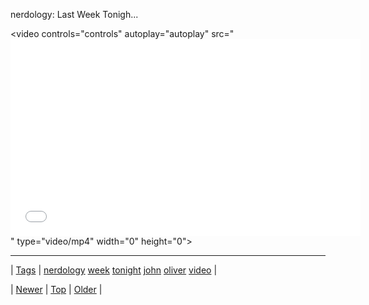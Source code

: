 <!--
title: nerdology
date: 2020-06-28T15:27:00.316Z
tags: nerdology, week, tonight, john, oliver, video
-->


nerdology: Last Week Tonigh...

<video controls="controls" autoplay="autoplay" src="<iframe width="560" height="315" src="//www.youtube.com/embed/fpbOEoRrHyU" frameborder="0" allowfullscreen></iframe>" type="video/mp4" width="0" height="0"></video>

<!--BOTTOM-POST-NAVIGATION-->
---

| [Tags](tags.md) | [nerdology](tag-nerdology.md) [week](tag-week.md) [tonight](tag-tonight.md) [john](tag-john.md) [oliver](tag-oliver.md) [video](tag-video.md) |

| [Newer](87812806119.md) | [Top](index.md) | [Older](87823185659.md) |